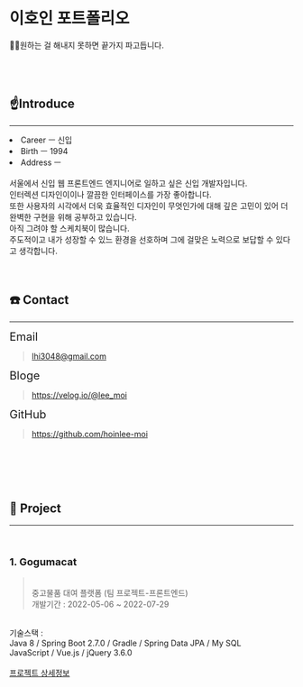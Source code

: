 # 이호인 포트폴리오
👨‍💻원하는 걸 해내지 못하면 끝가지 파고듭니다.
<br>
<br>
<br>
<br>
## ☝**Introduce**
- - -
<li>Career ㅡ 신입</li>
<li>Birth ㅡ 1994</li>
<li>Address ㅡ </li>
<br>
서울에서 신입 웹 프론트엔드 엔지니어로 일하고 싶은 신입 개발자입니다. <br>
인터렉션 디자인이이나 깔끔한 인터페이스를 가장 좋아합니다.<br>
또한 사용자의 시각에서 더욱 효율적인 디자인이 무엇인가에 대해 깊은 고민이 있어 더 완벽한 구현을 위해 공부하고 있습니다.<br>
아직 그려야 할 스케치북이 많습니다. <br>
주도적이고 내가 성장할 수 있느 환경을 선호하며 그에 걸맞은 노력으로 보답할 수 있다고 생각합니다.
<br>
<br>
<br>



## :phone: **Contact**
- - -
<span style='font-size : 20px'> Email</span>
>lhi3048@gmail.com

<span style='font-size : 20px'> Bloge</span>
>https://velog.io/@lee_moi

<span style='font-size : 20px'> GitHub</span>
>https://github.com/hoinlee-moi

<br>
<br>
<br>
<br>


## :floppy_disk: **Project**
- - -
<br>

### <span style="font-size : 18px">**1. Gogumacat**</span>
><br>중고물품 대여 플랫폼 (팀 프로젝트-프론트엔드)<br>
개발기간 : 2022-05-06 ~ 2022-07-29<br>
<br>
기술스택 : <br>
Java 8 / Spring Boot 2.7.0 / Gradle / Spring Data JPA / My SQL <br>
JavaScript / Vue.js / jQuery 3.6.0<br>
<br>
<a href="https://github.com/hoinlee-moi/gogumaketFrontEnd">프로젝트 상세정보</a><br>
<br>


